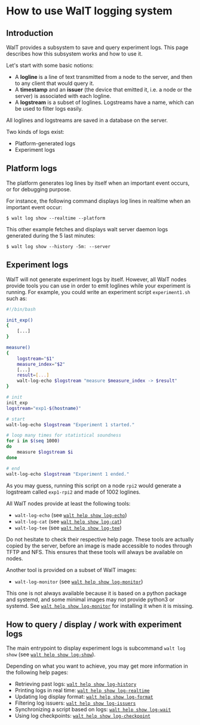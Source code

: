 
# How to use WalT logging system

## Introduction

WalT provides a subsystem to save and query experiment logs. This page describes how this subsystem works and how to use it.

Let's start with some basic notions:
* A **logline** is a line of text transmitted from a node to the server, and then to any client that would query it.
* A **timestamp** and an **issuer** (the device that emitted it, i.e. a node or the server) is associated with each logline.
* A **logstream** is a subset of loglines. Logstreams have a name, which can be used to filter logs easily.

All loglines and logstreams are saved in a database on the server.

Two kinds of logs exist:
* Platform-generated logs
* Experiment logs


## Platform logs

The platform generates log lines by itself when an important event occurs, or for debugging purpose.

For instance, the following command displays log lines in realtime when an important event occur:
```
$ walt log show --realtime --platform
```

This other example fetches and displays walt server daemon logs generated during the 5 last minutes:
```
$ walt log show --history -5m: --server
```


## Experiment logs

WalT will not generate experiment logs by itself. However, all WalT nodes provide tools you can use in order to emit loglines while your experiment is running. For example, you could write an experiment script `experiment1.sh` such as:
```bash
#!/bin/bash

init_exp()
{
    [...]
}

measure()
{
    logstream="$1"
    measure_index="$2"
    [...]
    result=[...]
    walt-log-echo $logstream "measure $measure_index -> $result"
}

# init
init_exp
logstream="exp1-$(hostname)"

# start
walt-log-echo $logstream "Experiment 1 started."

# loop many times for statistical soundness
for i in $(seq 1000)
do
    measure $logstream $i
done

# end
walt-log-echo $logstream "Experiment 1 ended."

```

As you may guess, running this script on a node `rpi2` would generate a logstream called `exp1-rpi2` and made of 1002 loglines.

All WalT nodes provide at least the following tools:
* `walt-log-echo` (see [`walt help show log-echo`](log-echo.md))
* `walt-log-cat`  (see [`walt help show log-cat`](log-cat.md))
* `walt-log-tee`  (see [`walt help show log-tee`](log-tee.md))

Do not hesitate to check their respective help page.
These tools are actually copied by the server, before an image is made accessible to nodes through TFTP and NFS. This ensures that these tools will always be available on nodes.

Another tool is provided on a subset of WalT images:
* `walt-log-monitor`  (see [`walt help show log-monitor`](log-monitor.md))

This one is not always available because it is based on a python package and systemd, and some minimal images may not provide python3 or systemd. See [`walt help show log-monitor`](log-monitor.md) for installing it when it is missing.

## How to query / display / work with experiment logs

The main entrypoint to display experiment logs is subcommand `walt log show` (see [`walt help show log-show`](log-show.md)).

Depending on what you want to achieve, you may get more information in the following help pages:

* Retrieving past logs: [`walt help show log-history`](log-history.md)
* Printing logs in real time: [`walt help show log-realtime`](log-realtime.md)
* Updating log display format: [`walt help show log-format`](log-format.md)
* Filtering log issuers: [`walt help show log-issuers`](log-issuers.md)
* Synchronizing a script based on logs: [`walt help show log-wait`](log-wait.md)
* Using log checkpoints: [`walt help show log-checkpoint`](log-checkpoint.md)
